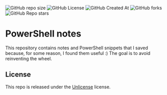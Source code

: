 ![GitHub repo size](https://img.shields.io/github/repo-size/MaxGripe/powershell-notes)
![GitHub License](https://img.shields.io/github/license/MaxGripe/powershell-notes)
![GitHub Created At](https://img.shields.io/github/created-at/MaxGripe/powershell-notes)
![GitHub forks](https://img.shields.io/github/forks/MaxGripe/powershell-notes)
![GitHub Repo stars](https://img.shields.io/github/stars/MaxGripe/powershell-notes)

# PowerShell notes

This repository contains notes and PowerShell snippets that I saved because, for some reason, I found them useful :) The goal is to avoid reinventing the wheel.

## License

This repo is released under the [Unlicense](LICENSE) license.
